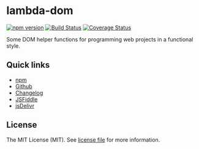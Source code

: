 # lambda-dom

[![npm version](https://badge.fury.io/js/lambda-dom.svg)](https://badge.fury.io/js/lambda-dom)
[![Build Status](https://travis-ci.com/JJWesterkamp/lambda-dom.svg?branch=master)](https://travis-ci.com/JJWesterkamp/lambda-dom)
[![Coverage Status](https://coveralls.io/repos/github/JJWesterkamp/lambda-dom/badge.svg?branch=master)](https://coveralls.io/github/JJWesterkamp/lambda-dom?branch=master)

Some DOM helper functions for programming web projects in a functional style.

## Quick links
- [npm]
- [Github][gh]
- [Changelog][changelog]
- [JSFiddle][fiddle]
- [jsDelivr]

## License

The MIT License (MIT). See [license file] for more information.

[npm]: https://www.npmjs.com/package/lambda-dom
[gh]: https://github.com/JJWesterkamp/lambda-dom
[changelog]: https://github.com/JJWesterkamp/lambda-dom/blob/master/CHANGELOG.md
[fiddle]: https://jsfiddle.net/JJWesterkamp/8xh0cLtk/
[jsdelivr]: https://www.jsdelivr.com/package/npm/lambda-dom
[license file]: https://github.com/JJWesterkamp/lambda-dom/blob/master/LICENSE
